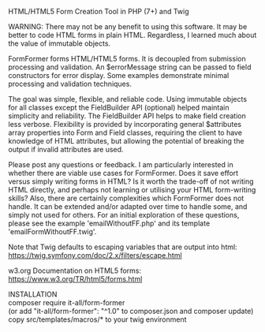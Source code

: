 HTML/HTML5 Form Creation Tool in PHP (7+) and Twig

WARNING: There may not be any benefit to using this software. It may be better to code HTML forms in plain HTML. Regardless, I learned much about the value of immutable objects.

FormFormer forms HTML/HTML5 forms. It is decoupled from submission processing and validation. An $errorMessage string can be passed to field constructors for error display. Some examples demonstrate minimal processing and validation techniques.

The goal was simple, flexible, and reliable code. Using immutable objects for all classes except the FieldBuilder API (optional) helped maintain simplicity and reliability. The FieldBuilder API helps to make field creation less verbose. Flexibility is provided by incorporating general $attributes array properties into Form and Field classes, requiring the client to have knowledge of HTML attributes, but allowing the potential of breaking the output if invalid attributes are used. 

Please post any questions or feedback. I am particularly interested in whether there are viable use cases for FormFormer. Does it save effort versus simply writing forms in HTML? Is it worth the trade-off of not writing HTML directly, and perhaps not learning or utilising your HTML form-writing skills? Also, there are certainly complexities which FormFormer does not handle. It can be extended and/or adapted over time to handle some, and simply not used for others. For an initial exploration of these questions, please see the example 'emailWithoutFF.php' and its template 'emailFormWithoutFF.twig'. 

Note that Twig defaults to escaping variables that are output into html:
https://twig.symfony.com/doc/2.x/filters/escape.html

w3.org Documentation on HTML5 forms:  
https://www.w3.org/TR/html5/forms.html

INSTALLATION  
composer require it-all/form-former  
(or add "it-all/form-former": "^1.0" to composer.json and composer update)  
copy src/templates/macros/* to your twig environment
